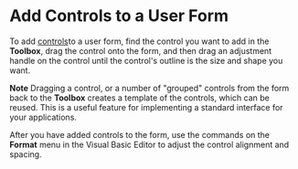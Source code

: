 
# Add Controls to a User Form

To add  [controls](a85149e1-459e-f83b-3171-467a7e29ca28.md)to a user form, find the control you want to add in the  **Toolbox**, drag the control onto the form, and then drag an adjustment handle on the control until the control's outline is the size and shape you want.


 **Note**  Dragging a control, or a number of "grouped" controls from the form back to the  **Toolbox** creates a template of the controls, which can be reused. This is a useful feature for implementing a standard interface for your applications.


After you have added controls to the form, use the commands on the  **Format** menu in the Visual Basic Editor to adjust the control alignment and spacing.

